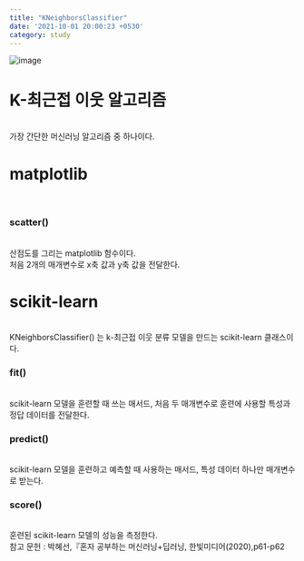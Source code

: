 ```yaml
---
title: "KNeighborsClassifier"
date: '2021-10-01 20:00:23 +0530'
category: study
---
```

![image](https://user-images.githubusercontent.com/69250097/135610537-1c2b7f4f-263f-4f64-ab50-94fcc6d0cd9d.png)
<br>
<h1> K-최근접 이웃 알고리즘 </h1><br>
가장 간단한 머신러닝 알고리즘 중 하나이다.
  <br>
  <h1> matplotlib </h1>
  <br> <h3>scatter()</h3>
  <br> 산점도를 그리는 matplotlib 함수이다. <br> 처음 2개의 매개변수로 x축 값과 y축 값을 전달한다.
  <h1>scikit-learn</h1><br>
  KNeighborsClassifier() 는 k-최근접 이웃 분류 모델을 만드는 scikit-learn 클래스이다.<br>
  <h3>fit()</h3><br> scikit-learn 모델을 훈련할 때 쓰는 매서드, 처음 두 매개변수로 훈련에 사용할 특성과 정답 데이터를 전달한다.<br>
   <h3>predict()</h3><br> scikit-learn 모델을 훈련하고 예측할 때 사용하는 매서드, 특성 데이터 하나만 매개변수로 받는다.<br>
    <h3>score()</h3><br> 훈련된 scikit-learn 모델의 성능을 측정한다.<br>
    참고 문헌 : 박혜선,『혼자 공부하는 머신러닝+딥러닝, 한빛미디어(2020),p61-p62 
